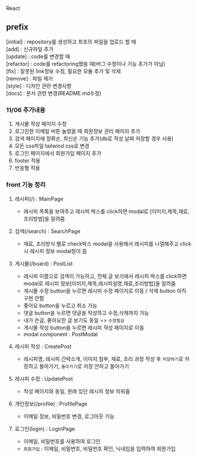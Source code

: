 #

React

## prefix

[initial] : repository를 생성하고 최초의 파일을 업로드 할 때<br>
[add] : 신규파일 추가<br>
[update] : code를 변경할 때<br>
[refactor] : code를 refactoring했을 때(버그 수정이나 기능 추가가 아님)<br>
[fix] : 잘못된 link정보 수정, 필요한 모듈 추가 및 삭제<br>
[remove] : 파일 제거<br>
[style] : 디자인 관련 변경사항<br>
[docs] : 문서 관련 변경(README.md수정)<br>

### 11/06 추가내용

1. 게시물 작성 페이지 수정
2. 로그인한 이메일 버튼 눌렀을 때 회원정보 관리 페이지 추가
3. 검색 페이지에 정확순, 최신순 기능 추가(db로 작성 날짜 저장할 경우 사용)
4. 모든 css파일 tailwind css로 변경
5. 로그인 페이지에서 회원가입 페이지 추가
6. footer 적용
7. 반응형 적용

### front 기능 정리

1. 레시피(/) : MainPage<br>

   - 레시피 목록을 보여주고 레시피 박스를 click하면 modal로 [이미지,제목,재료,조리방법]을 알려줌
     <br>

2. 검색(/search) : SearchPage<br>

   - 재료, 조리방식 별로 check박스 modal을 사용해서 레시피를 나열해주고 click 시 레시피 정보 modal창이 뜸
     <br>

3. 게시물(/board) : PostList<br>

   - 레시피 이름으로 검색이 가능하고, 전체 글 보기에서 레시피 박스를 click하면 modal로 레시피 정보[이미지,제목,레시피설명,재료,조리방법]을 알려줌
     <br>
   - 게시물 수정 button을 누르면 레시피 수정 페이지로 이동 / 삭제 button 아직 구현 안함
     <br>
   - 좋아요 button을 누르고 취소 가능
     <br>
   - 댓글 button을 누르면 댓글을 작성하고 수정,삭제까지 가능
     <br>
   - 내가 쓴글, 좋아요한 글 보기도 동일 => `수정필요`
     <br>
   - 게시물 작성 button을 누르면 레시피 작성 페이지로 이동
     <br>
   - modal component : PostModal

4. 레시피 작성 : CreatePost<br>

   - 레시피명, 레시피 간략소개, 이미지 첨부, 재료, 조리 과정 작성 후 `저장하기`로 저장하고 돌아가기, `돌아가기`로 저장 안하고 돌아가기
     <br>

5. 레시피 수정 : UpdatePost<br>

   - 작성 페이지와 동일, 원래 있던 레시피 정보 띄워줌
     <br>

6. 개인정보(/profile) : ProfilePage<br>

   - 이메일 정보, 비밀번호 변경, 로그아웃 기능
     <br>

7. 로그인(login) : LoginPage<br>
   - 이메일, 비밀번호를 사용하여 로그인
     <br>
   - `회원가입` : 이메일, 비밀번호, 비밀번호 확인, 닉네임을 입력하여 회원가입<br>

